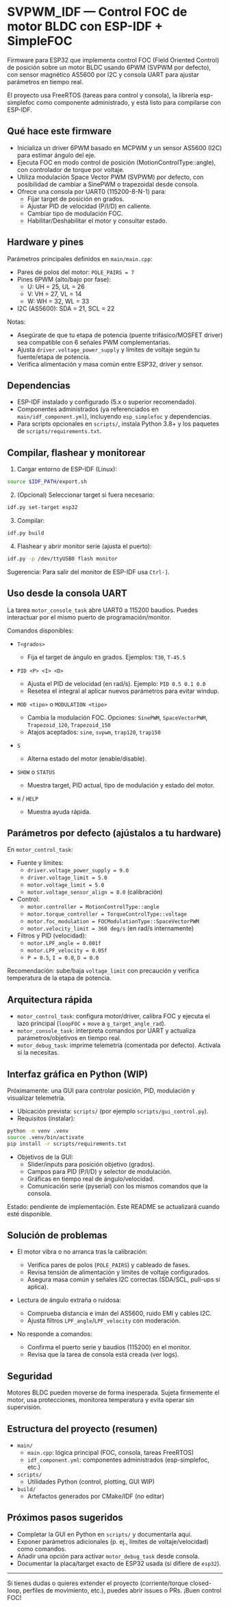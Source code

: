 # SVPWM_IDF — Control FOC de motor BLDC con ESP-IDF + SimpleFOC

Firmware para ESP32 que implementa control FOC (Field Oriented Control) de posición sobre un motor BLDC usando 6PWM (SVPWM por defecto), con sensor magnético AS5600 por I2C y consola UART para ajustar parámetros en tiempo real.

El proyecto usa FreeRTOS (tareas para control y consola), la librería esp-simplefoc como componente administrado, y está listo para compilarse con ESP-IDF.


## Qué hace este firmware

- Inicializa un driver 6PWM basado en MCPWM y un sensor AS5600 (I2C) para estimar ángulo del eje.
- Ejecuta FOC en modo control de posición (MotionControlType::angle), con controlador de torque por voltaje.
- Utiliza modulación Space Vector PWM (SVPWM) por defecto, con posibilidad de cambiar a SinePWM o trapezoidal desde consola.
- Ofrece una consola por UART0 (115200-8-N-1) para:
	- Fijar target de posición en grados.
	- Ajustar PID de velocidad (P/I/D) en caliente.
	- Cambiar tipo de modulación FOC.
	- Habilitar/Deshabilitar el motor y consultar estado.


## Hardware y pines

Parámetros principales definidos en `main/main.cpp`:

- Pares de polos del motor: `POLE_PAIRS = 7`
- Pines 6PWM (alto/bajo por fase):
	- U: UH = 25, UL = 26
	- V: VH = 27, VL = 14
	- W: WH = 32, WL = 33
- I2C (AS5600): SDA = 21, SCL = 22

Notas:
- Asegúrate de que tu etapa de potencia (puente trifásico/MOSFET driver) sea compatible con 6 señales PWM complementarias.
- Ajusta `driver.voltage_power_supply` y límites de voltaje según tu fuente/etapa de potencia.
- Verifica alimentación y masa común entre ESP32, driver y sensor.


## Dependencias

- ESP-IDF instalado y configurado (5.x o superior recomendado).
- Componentes administrados (ya referenciados en `main/idf_component.yml`), incluyendo `esp_simplefoc` y dependencias.
- Para scripts opcionales en `scripts/`, instala Python 3.8+ y los paquetes de `scripts/requirements.txt`.


## Compilar, flashear y monitorear

1) Cargar entorno de ESP-IDF (Linux):

```bash
source $IDF_PATH/export.sh
```

2) (Opcional) Seleccionar target si fuera necesario:

```bash
idf.py set-target esp32
```

3) Compilar:

```bash
idf.py build
```

4) Flashear y abrir monitor serie (ajusta el puerto):

```bash
idf.py -p /dev/ttyUSB0 flash monitor
```

Sugerencia: Para salir del monitor de ESP-IDF usa `Ctrl-]`.


## Uso desde la consola UART

La tarea `motor_console_task` abre UART0 a 115200 baudios. Puedes interactuar por el mismo puerto de programación/monitor.

Comandos disponibles:

- `T<grados>`
	- Fija el target de ángulo en grados. Ejemplos: `T30`, `T-45.5`

- `PID <P> <I> <D>`
	- Ajusta el PID de velocidad (en rad/s). Ejemplo: `PID 0.5 0.1 0.0`
	- Resetea el integral al aplicar nuevos parámetros para evitar windup.

- `MOD <tipo>` o `MODULATION <tipo>`
	- Cambia la modulación FOC. Opciones: `SinePWM`, `SpaceVectorPWM`, `Trapezoid_120`, `Trapezoid_150`
	- Atajos aceptados: `sine`, `svpwm`, `trap120`, `trap150`

- `S`
	- Alterna estado del motor (enable/disable).

- `SHOW` o `STATUS`
	- Muestra target, PID actual, tipo de modulación y estado del motor.

- `H` / `HELP`
	- Muestra ayuda rápida.


## Parámetros por defecto (ajústalos a tu hardware)

En `motor_control_task`:

- Fuente y límites:
	- `driver.voltage_power_supply = 9.0`
	- `driver.voltage_limit = 5.0`
	- `motor.voltage_limit = 5.0`
	- `motor.voltage_sensor_align = 8.0` (calibración)
- Control:
	- `motor.controller = MotionControlType::angle`
	- `motor.torque_controller = TorqueControlType::voltage`
	- `motor.foc_modulation = FOCModulationType::SpaceVectorPWM`
	- `motor.velocity_limit = 360 deg/s` (en rad/s internamente)
- Filtros y PID (velocidad):
	- `motor.LPF_angle = 0.001f`
	- `motor.LPF_velocity = 0.05f`
	- `P = 0.5`, `I = 0.0`, `D = 0.0`

Recomendación: sube/baja `voltage_limit` con precaución y verifica temperatura de la etapa de potencia.


## Arquitectura rápida

- `motor_control_task`: configura motor/driver, calibra FOC y ejecuta el lazo principal (`loopFOC` + `move` a `g_target_angle_rad`).
- `motor_console_task`: interpreta comandos por UART y actualiza parámetros/objetivos en tiempo real.
- `motor_debug_task`: imprime telemetría (comentada por defecto). Actívala si la necesitas.


## Interfaz gráfica en Python (WIP)

Próximamente: una GUI para controlar posición, PID, modulación y visualizar telemetría.

- Ubicación prevista: `scripts/` (por ejemplo `scripts/gui_control.py`).
- Requisitos (instalar):

```bash
python -m venv .venv
source .venv/bin/activate
pip install -r scripts/requirements.txt
```

- Objetivos de la GUI:
	- Slider/inputs para posición objetivo (grados).
	- Campos para PID (P/I/D) y selector de modulación.
	- Gráficas en tiempo real de ángulo/velocidad.
	- Comunicación serie (pyserial) con los mismos comandos que la consola.

Estado: pendiente de implementación. Este README se actualizará cuando esté disponible.


## Solución de problemas

- El motor vibra o no arranca tras la calibración:
	- Verifica pares de polos (`POLE_PAIRS`) y cableado de fases.
	- Revisa tensión de alimentación y límites de voltaje configurados.
	- Asegura masa común y señales I2C correctas (SDA/SCL, pull-ups si aplica).

- Lectura de ángulo extraña o ruidosa:
	- Comprueba distancia e imán del AS5600, ruido EMI y cables I2C.
	- Ajusta filtros `LPF_angle`/`LPF_velocity` con moderación.

- No responde a comandos:
	- Confirma el puerto serie y baudios (115200) en el monitor.
	- Revisa que la tarea de consola está creada (ver logs).


## Seguridad

Motores BLDC pueden moverse de forma inesperada. Sujeta firmemente el motor, usa protecciones, monitorea temperatura y evita operar sin supervisión.


## Estructura del proyecto (resumen)

- `main/`
	- `main.cpp`: lógica principal (FOC, consola, tareas FreeRTOS)
	- `idf_component.yml`: componentes administrados (esp-simplefoc, etc.)
- `scripts/`
	- Utilidades Python (control, plotting, GUI WIP)
- `build/`
	- Artefactos generados por CMake/IDF (no editar)


## Próximos pasos sugeridos

- Completar la GUI en Python en `scripts/` y documentarla aquí.
- Exponer parámetros adicionales (p. ej., límites de voltaje/velocidad) como comandos.
- Añadir una opción para activar `motor_debug_task` desde consola.
- Documentar la placa/target exacto de ESP32 usada (si difiere de `esp32`).


---

Si tienes dudas o quieres extender el proyecto (corriente/torque closed-loop, perfiles de movimiento, etc.), puedes abrir issues o PRs. ¡Buen control FOC!

